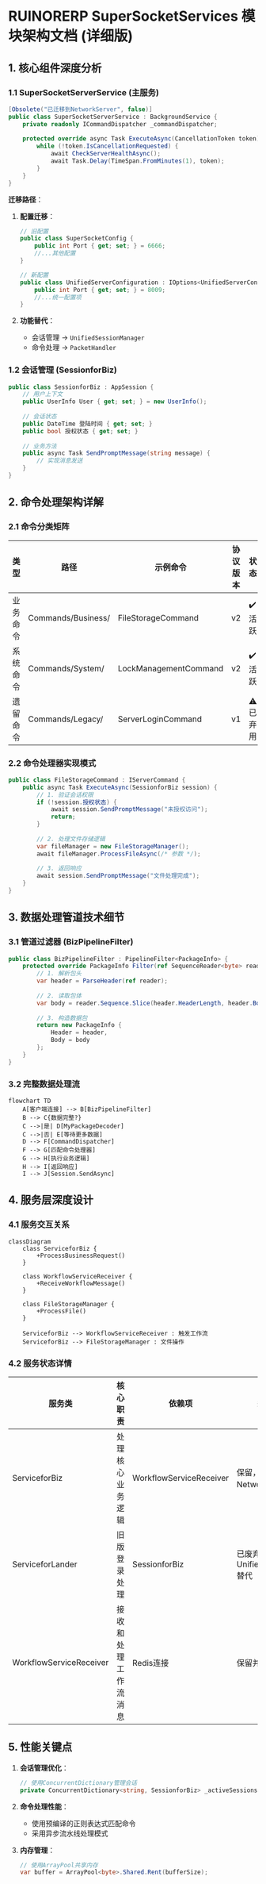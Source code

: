 # RUINORERP SuperSocketServices 模块架构文档 (详细版)

## 1. 核心组件深度分析

### 1.1 SuperSocketServerService (主服务)
```csharp
[Obsolete("已迁移到NetworkServer", false)]
public class SuperSocketServerService : BackgroundService {
    private readonly ICommandDispatcher _commandDispatcher;
    
    protected override async Task ExecuteAsync(CancellationToken token) {
        while (!token.IsCancellationRequested) {
            await CheckServerHealthAsync();
            await Task.Delay(TimeSpan.FromMinutes(1), token);
        }
    }
}
```

**迁移路径**：
1. **配置迁移**：
   ```csharp
   // 旧配置
   public class SuperSocketConfig {
       public int Port { get; set; } = 6666;
       //...其他配置
   }
   
   // 新配置
   public class UnifiedServerConfiguration : IOptions<UnifiedServerConfiguration> {
       public int Port { get; set; } = 8009;
       //...统一配置项
   }
   ```

2. **功能替代**：
   - 会话管理 → `UnifiedSessionManager`
   - 命令处理 → `PacketHandler`

### 1.2 会话管理 (SessionforBiz)
```csharp
public class SessionforBiz : AppSession {
    // 用户上下文
    public UserInfo User { get; set; } = new UserInfo();
    
    // 会话状态
    public DateTime 登陆时间 { get; set; }
    public bool 授权状态 { get; set; }
    
    // 业务方法
    public async Task SendPromptMessage(string message) {
        // 实现消息发送
    }
}
```

## 2. 命令处理架构详解

### 2.1 命令分类矩阵

| 类型        | 路径               | 示例命令                | 协议版本 | 状态      |
|-------------|--------------------|-------------------------|----------|-----------|
| 业务命令     | Commands/Business/ | FileStorageCommand      | v2       | ✔️ 活跃   |
| 系统命令     | Commands/System/   | LockManagementCommand   | v2       | ✔️ 活跃   |
| 遗留命令     | Commands/Legacy/   | ServerLoginCommand      | v1       | ⚠️ 已弃用 |

### 2.2 命令处理器实现模式
```csharp
public class FileStorageCommand : IServerCommand {
    public async Task ExecuteAsync(SessionforBiz session) {
        // 1. 验证会话权限
        if (!session.授权状态) {
            await session.SendPromptMessage("未授权访问");
            return;
        }
        
        // 2. 处理文件存储逻辑
        var fileManager = new FileStorageManager();
        await fileManager.ProcessFileAsync(/* 参数 */);
        
        // 3. 返回响应
        await session.SendPromptMessage("文件处理完成");
    }
}
```

## 3. 数据处理管道技术细节

### 3.1 管道过滤器 (BizPipelineFilter)
```csharp
public class BizPipelineFilter : PipelineFilter<PackageInfo> {
    protected override PackageInfo Filter(ref SequenceReader<byte> reader) {
        // 1. 解析包头
        var header = ParseHeader(ref reader);
        
        // 2. 读取包体
        var body = reader.Sequence.Slice(header.HeaderLength, header.BodyLength);
        
        // 3. 构造数据包
        return new PackageInfo {
            Header = header,
            Body = body
        };
    }
}
```

### 3.2 完整数据处理流
```mermaid
flowchart TD
    A[客户端连接] --> B[BizPipelineFilter]
    B --> C{数据完整?}
    C -->|是| D[MyPackageDecoder]
    C -->|否| E[等待更多数据]
    D --> F[CommandDispatcher]
    F --> G[匹配命令处理器]
    G --> H[执行业务逻辑]
    H --> I[返回响应]
    I --> J[Session.SendAsync]
```

## 4. 服务层深度设计

### 4.1 服务交互关系
```mermaid
classDiagram
    class ServiceforBiz {
        +ProcessBusinessRequest()
    }
    
    class WorkflowServiceReceiver {
        +ReceiveWorkflowMessage()
    }
    
    class FileStorageManager {
        +ProcessFile()
    }
    
    ServiceforBiz --> WorkflowServiceReceiver : 触发工作流
    ServiceforBiz --> FileStorageManager : 文件操作
```

### 4.2 服务状态详情

| 服务类                 | 核心职责                      | 依赖项                     | 迁移建议                  |
|------------------------|-----------------------------|---------------------------|--------------------------|
| ServiceforBiz          | 处理核心业务逻辑               | WorkflowServiceReceiver   | 保留，后续迁移到Network模块 |
| ServiceforLander       | 旧版登录处理                  | SessionforBiz            | 已废弃，使用UnifiedUserService替代 |
| WorkflowServiceReceiver | 接收和处理工作流消息           | Redis连接                 | 保留并增强                |

## 5. 性能关键点

1. **会话管理优化**：
   ```csharp
   // 使用ConcurrentDictionary管理会话
   private ConcurrentDictionary<string, SessionforBiz> _activeSessions;
   ```

2. **命令处理性能**：
   - 使用预编译的正则表达式匹配命令
   - 采用异步流水线处理模式

3. **内存管理**：
   ```csharp
   // 使用ArrayPool共享内存
   var buffer = ArrayPool<byte>.Shared.Rent(bufferSize);
   ```